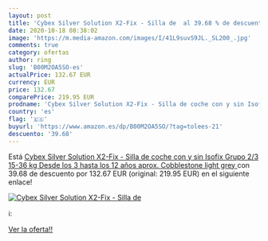 ```yaml
---
layout: post
title: 'Cybex Silver Solution X2-Fix - Silla de  al 39.68 % de descuento'
date: 2020-10-18 08:38:02
image: 'https://m.media-amazon.com/images/I/41L9suvS9JL._SL200_.jpg'
comments: true
category: ofertas
author: ring
slug: 'B00M2OA5SO-es'
actualPrice: 132.67 EUR
currency: EUR
price: 132.67
comparePrice: 219.95 EUR
prodname: 'Cybex Silver Solution X2-Fix - Silla de coche con y sin Isofix  Grupo 2/3  15-36 kg   Desde los 3 hasta los 12 años aprox.  Cobblestone  light grey '
country: 'es'
flag: '🇪🇸'
buyurl: 'https://www.amazon.es/dp/B00M2OA5SO/?tag=tolees-21'
descuento: '39.68'
---
```


Está [Cybex Silver Solution X2-Fix - Silla de coche con y sin Isofix  Grupo 2/3  15-36 kg   Desde los 3 hasta los 12 años aprox.  Cobblestone  light grey ](https://www.amazon.es/dp/B00M2OA5SO/?tag=tolees-21) con 39.68 de descuento por 132.67 EUR (original: 219.95 EUR) en el siguiente enlace!

[![Cybex Silver Solution X2-Fix - Silla de ](https://m.media-amazon.com/images/I/41L9suvS9JL._SL200_.jpg)](https://www.amazon.es/dp/B00M2OA5SO/?tag=tolees-21)

ℹ️:


[Ver la oferta!!](https://www.amazon.es/dp/B00M2OA5SO/?tag=tolees-21)
